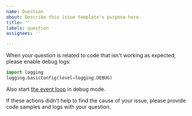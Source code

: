 ```yaml
---
name: Question
about: Describe this issue template's purpose here.
title: ''
labels: question
assignees: ''

---
```


When your question is related to code that isn't working as expected, please enable debug logs:

``` python
import logging
logging.basicConfig(level=logging.DEBUG)
```

Also start [the event loop](https://docs.python.org/3/library/asyncio-dev.html#debug-mode) in debug mode. 

If these actions didn't help to find the cause of your issue, please provide code samples and logs with your question.
